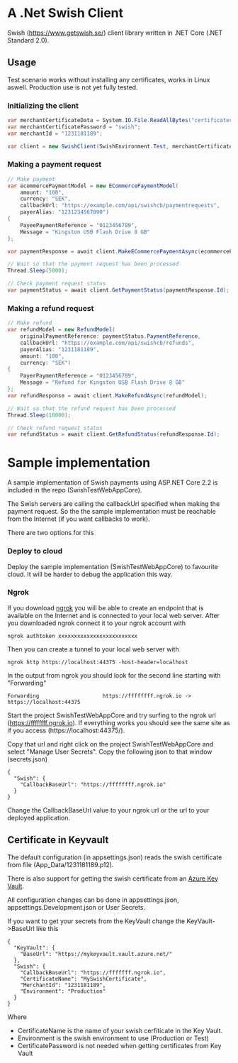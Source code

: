 # A .Net Swish Client

Swish (https://www.getswish.se/) client library written in .NET Core (.NET Standard 2.0).

## Usage

Test scenario works without installing any certificates, works in Linux aswell.
Production use is not yet fully tested.

### Initializing the client
```C#
var merchantCertificateData = System.IO.File.ReadAllBytes("certificates/1231181189.p12");
var merchantCertificatePassword = "swish";
var merchantId = "1231181189";

var client = new SwishClient(SwishEnvironment.Test, merchantCertificateData, merchantCertificatePassword, merchantId);
```

### Making a payment request
```C#
// Make payment
var ecommercePaymentModel = new ECommercePaymentModel(
    amount: "100",
    currency: "SEK",
    callbackUrl: "https://example.com/api/swishcb/paymentrequests",
    payerAlias: "1231234567890")
{
    PayeePaymentReference = "0123456789",
    Message = "Kingston USB Flash Drive 8 GB"
};

var paymentResponse = await client.MakeECommercePaymentAsync(ecommercePaymentModel);

// Wait so that the payment request has been processed
Thread.Sleep(5000);

// Check payment request status
var paymentStatus = await client.GetPaymentStatus(paymentResponse.Id);
```

### Making a refund request
```C#
// Make refund
var refundModel = new RefundModel(
    originalPaymentReference: paymentStatus.PaymentReference,
    callbackUrl: "https://example.com/api/swishcb/refunds",
    payerAlias: "1231181189",
    amount: "100",
    currency: "SEK")
{
    PayerPaymentReference = "0123456789",
    Message = "Refund for Kingston USB Flash Drive 8 GB"
};
var refundResponse = await client.MakeRefundAsync(refundModel);

// Wait so that the refund request has been processed
Thread.Sleep(10000);

// Check refund request status
var refundStatus = await client.GetRefundStatus(refundResponse.Id);
```
# Sample implementation
A sample implementation of Swish payments using ASP.NET Core 2.2 is included in the repo (SwishTestWebAppCore).

The Swish servers are calling the callbackUrl specified when making the payment request. So the the sample implementation must be reachable from the Internet (if you want callbacks to work).

There are two options for this
### Deploy to cloud
Deploy the sample implementation (SwishTestWebAppCore) to favourite cloud. It will be harder to debug the application this way.
### Ngrok
If you download [ngrok](https://dashboard.ngrok.com/get-started) you will be able to create an endpoint that is available on the Internet and is connected to your local web server.
After you downloaded ngrok connect it to your ngrok account with
```
ngrok authtoken xxxxxxxxxxxxxxxxxxxxxxxxx
```
Then you can create a tunnel to your local web server with 
```
ngrok http https://localhost:44375 -host-header=localhost
```
In the output from ngrok you should look for the second line starting with "Forwarding"
```
Forwarding                    https://ffffffff.ngrok.io -> https://localhost:44375
```
Start the project SwishTestWebAppCore and try surfing to the ngrok url (https://ffffffff.ngrok.io). If everything works you should see the same site as if you access (https://localhost:44375/).

Copy that url and right click on the project SwishTestWebAppCore and select "Manage User Secrets". Copy the following json to that window (secrets.json)
```
{
  "Swish": {
    "CallbackBaseUrl": "https://ffffffff.ngrok.io"
  }
}
```
Change the CallbackBaseUrl value to your ngrok url or the url to your deployed application.
## Certificate in Keyvault
The default configuration (in appsettings.json) reads the swish certificate from file (App_Data/1231181189.p12).

There is also support for getting the swish certificate from an [Azure Key Vault](https://azure.microsoft.com/en-us/services/key-vault/).

All configuration changes can be done in appsettings.json, appsettings.Development.json or User Secrets.

If you want to get your secrets from the KeyVault change the KeyVault->BaseUrl like this
```
{
  "KeyVault": {
    "BaseUrl": "https://mykeyvault.vault.azure.net/"
  },
  "Swish": {
    "CallbackBaseUrl": "https://fffffff.ngrok.io",
    "CertificateName": "MySwishCertificate",
    "MerchantId": "1231181189",
    "Environment": "Production"
  }
}
```
Where 
* CertificateName is the name of your swish cerfiticate in the Key Vault.
* Environment is the swish environment to use (Production or Test)
* CertificatePassword is not needed when getting certificates from Key Vault

